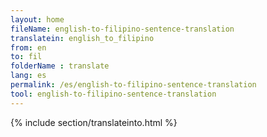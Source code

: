 ```yaml
---
layout: home
fileName: english-to-filipino-sentence-translation
translatein: english_to_filipino
from: en
to: fil
folderName : translate
lang: es
permalink: /es/english-to-filipino-sentence-translation
tool: english-to-filipino-sentence-translation
---
```

{% include section/translateinto.html %}